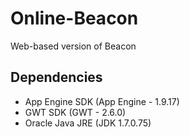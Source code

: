 # Online-Beacon

Web-based version of Beacon

## Dependencies

- App Engine SDK (App Engine - 1.9.17)
- GWT SDK (GWT - 2.6.0)
- Oracle Java JRE (JDK 1.7.0.75)
